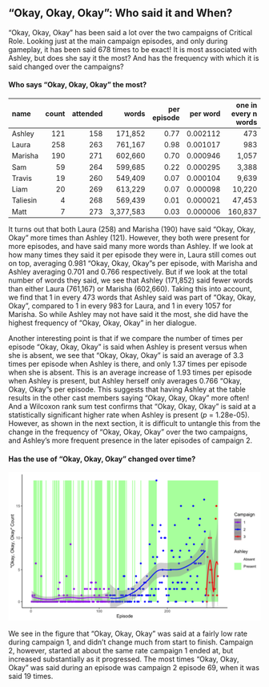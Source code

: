 
## “Okay, Okay, Okay”: Who said it and When?

“Okay, Okay, Okay” has been said a lot over the two campaigns of
Critical Role. Looking just at the main campaign episodes, and only
during gameplay, it has been said 678 times to be exact\! It is most
associated with Ashley, but does she say it the most? And has the
frequency with which it is said changed over the campaigns?

#### Who says “Okay, Okay, Okay” the most?

| name     | count | attended |     words | per episode | per word | one in every n words |
| :------- | ----: | -------: | --------: | ----------: | -------: | -------------------: |
| Ashley   |   121 |      158 |   171,852 |        0.77 | 0.002112 |                  473 |
| Laura    |   258 |      263 |   761,167 |        0.98 | 0.001017 |                  983 |
| Marisha  |   190 |      271 |   602,660 |        0.70 | 0.000946 |                1,057 |
| Sam      |    59 |      264 |   599,685 |        0.22 | 0.000295 |                3,388 |
| Travis   |    19 |      260 |   549,409 |        0.07 | 0.000104 |                9,639 |
| Liam     |    20 |      269 |   613,229 |        0.07 | 0.000098 |               10,220 |
| Taliesin |     4 |      268 |   569,439 |        0.01 | 0.000021 |               47,453 |
| Matt     |     7 |      273 | 3,377,583 |        0.03 | 0.000006 |              160,837 |

It turns out that both Laura (258) and Marisha (190) have said “Okay,
Okay, Okay” more times than Ashley (121). However, they both were
present for more episodes, and have said many more words than Ashley. If
we look at how many times they said it per episode they were in, Laura
still comes out on top, averaging 0.981 “Okay, Okay, Okay”s per episode,
with Marisha and Ashley averaging 0.701 and 0.766 respectively. But if
we look at the total number of words they said, we see that Ashley
(171,852) said fewer words than either Laura (761,167) or Marisha
(602,660). Taking this into account, we find that 1 in every 473 words
that Ashley said was part of “Okay, Okay, Okay”, compared to 1 in every
983 for Laura, and 1 in every 1057 for Marisha. So while Ashley may not
have said it the most, she did have the highest frequency of “Okay,
Okay, Okay” in her dialogue.

Another interesting point is that if we compare the number of times per
episode “Okay, Okay, Okay” is said when Ashley is present versus when
she is absent, we see that “Okay, Okay, Okay” is said an average of 3.3
times per episode when Ashley is there, and only 1.37 times per episode
when she is absent. This is an average increase of 1.93 times per
episode when Ashley is present, but Ashley herself only averages 0.766
“Okay, Okay, Okay”s per episode. This suggests that having Ashley at
the table results in the other cast members saying “Okay, Okay, Okay”
more often\! And a Wilcoxon rank sum test confirms that “Okay, Okay,
Okay” is said at a statistically significant higher rate when Ashley is
present (*p* = 1.28e-05). However, as shown in the next section, it is
difficult to untangle this from the change in the frequency of “Okay,
Okay, Okay” over the two campaigns, and Ashley’s more frequent presence
in the later episodes of campaign 2.

#### Has the use of “Okay, Okay, Okay” changed over time?

![Okay](../plots/okay_okay_okay.png)

We see in the figure that “Okay, Okay, Okay” was said at a fairly low
rate during campaign 1, and didn’t change much from start to finish.
Campaign 2, however, started at about the same rate campaign 1 ended at,
but increased substantially as it progressed. The most times “Okay,
Okay, Okay” was said during an episode was campaign 2 episode 69, when
it was said 19 times.
